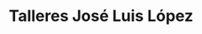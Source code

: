 ---
title: "Talleres José Luis López"
url: /espinosa-de-los-monteros/talleres-jose-luis-lopez/
shop: coche
---